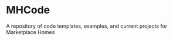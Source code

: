 MHCode
======

A repository of code templates, examples, and current projects for Marketplace Homes
